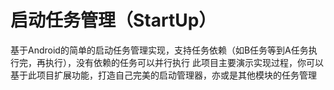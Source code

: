 # 启动任务管理（StartUp）

基于Android的简单的启动任务管理实现，支持任务依赖（如B任务等到A任务执行完，再执行），没有依赖的任务可以并行执行
此项目主要演示实现过程，你可以基于此项目扩展功能，打造自己完美的启动管理器，亦或是其他模块的任务管理


